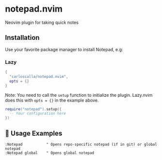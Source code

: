 # notepad.nvim

Neovim plugin for taking quick notes

## Installation

Use your favorite package manager to install Notepad, e.g:

### Lazy

```lua
{
  "carloscalla/notepad.nvim",
  opts = {}
}
```

Note: You need to call the `setup` function to initialize the plugin. Lazy.nvim does
this with `opts = {}` in the example above.

```lua
require("notepad").setup({
  -- Your configuration here
})
```

## 📝 Usage Examples

```vim
:Notepad           " Opens repo-specific notepad (if in git) or global notepad
:Notepad global    " Opens global notepad

```
